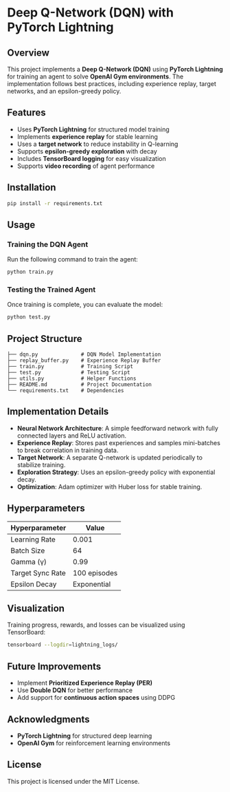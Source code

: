 # Deep Q-Network (DQN) with PyTorch Lightning

## Overview
This project implements a **Deep Q-Network (DQN)** using **PyTorch Lightning** for training an agent to solve **OpenAI Gym environments**. The implementation follows best practices, including experience replay, target networks, and an epsilon-greedy policy.

## Features
- Uses **PyTorch Lightning** for structured model training
- Implements **experience replay** for stable learning
- Uses a **target network** to reduce instability in Q-learning
- Supports **epsilon-greedy exploration** with decay
- Includes **TensorBoard logging** for easy visualization
- Supports **video recording** of agent performance

## Installation
```bash
pip install -r requirements.txt
```

## Usage
### Training the DQN Agent
Run the following command to train the agent:
```bash
python train.py
```

### Testing the Trained Agent
Once training is complete, you can evaluate the model:
```bash
python test.py
```

## Project Structure
```
├── dqn.py              # DQN Model Implementation
├── replay_buffer.py    # Experience Replay Buffer
├── train.py            # Training Script
├── test.py             # Testing Script
├── utils.py            # Helper Functions
├── README.md           # Project Documentation
└── requirements.txt    # Dependencies
```

## Implementation Details
- **Neural Network Architecture**: A simple feedforward network with fully connected layers and ReLU activation.
- **Experience Replay**: Stores past experiences and samples mini-batches to break correlation in training data.
- **Target Network**: A separate Q-network is updated periodically to stabilize training.
- **Exploration Strategy**: Uses an epsilon-greedy policy with exponential decay.
- **Optimization**: Adam optimizer with Huber loss for stable training.

## Hyperparameters
| Hyperparameter  | Value |
|---------------|-------|
| Learning Rate | 0.001 |
| Batch Size    | 64    |
| Gamma (γ)    | 0.99  |
| Target Sync Rate | 100 episodes |
| Epsilon Decay | Exponential |

## Visualization
Training progress, rewards, and losses can be visualized using TensorBoard:
```bash
tensorboard --logdir=lightning_logs/
```

## Future Improvements
- Implement **Prioritized Experience Replay (PER)**
- Use **Double DQN** for better performance
- Add support for **continuous action spaces** using DDPG

## Acknowledgments
- **PyTorch Lightning** for structured deep learning
- **OpenAI Gym** for reinforcement learning environments

## License
This project is licensed under the MIT License.
